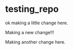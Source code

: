 # testing_repo

ok making a little change here.

Making a new change!!!

Making another change here.
